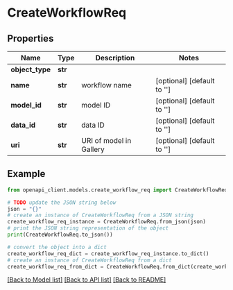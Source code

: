 # CreateWorkflowReq


## Properties

Name | Type | Description | Notes
------------ | ------------- | ------------- | -------------
**object_type** | **str** |  | 
**name** | **str** | workflow name | [optional] [default to '']
**model_id** | **str** | model ID | [optional] [default to '']
**data_id** | **str** | data ID | [optional] [default to '']
**uri** | **str** | URI of model in Gallery | [optional] [default to '']

## Example

```python
from openapi_client.models.create_workflow_req import CreateWorkflowReq

# TODO update the JSON string below
json = "{}"
# create an instance of CreateWorkflowReq from a JSON string
create_workflow_req_instance = CreateWorkflowReq.from_json(json)
# print the JSON string representation of the object
print(CreateWorkflowReq.to_json())

# convert the object into a dict
create_workflow_req_dict = create_workflow_req_instance.to_dict()
# create an instance of CreateWorkflowReq from a dict
create_workflow_req_from_dict = CreateWorkflowReq.from_dict(create_workflow_req_dict)
```
[[Back to Model list]](../README.md#documentation-for-models) [[Back to API list]](../README.md#documentation-for-api-endpoints) [[Back to README]](../README.md)


